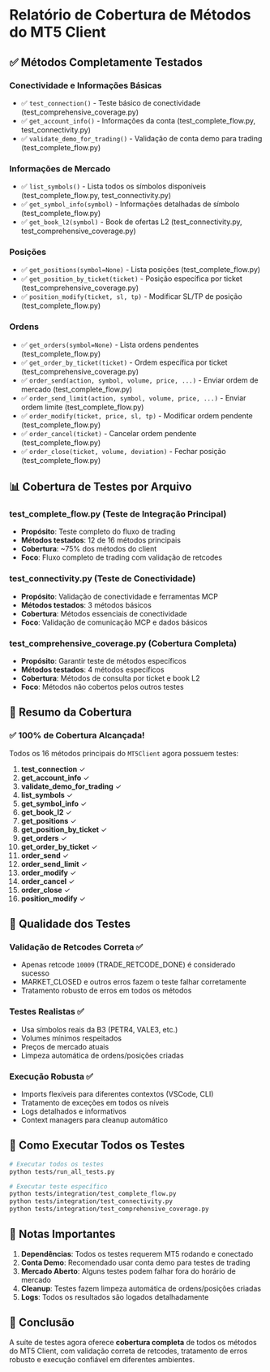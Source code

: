 # Relatório de Cobertura de Métodos do MT5 Client

## ✅ Métodos Completamente Testados

### Conectividade e Informações Básicas
- ✅ `test_connection()` - Teste básico de conectividade (test_comprehensive_coverage.py)
- ✅ `get_account_info()` - Informações da conta (test_complete_flow.py, test_connectivity.py)
- ✅ `validate_demo_for_trading()` - Validação de conta demo para trading (test_complete_flow.py)

### Informações de Mercado
- ✅ `list_symbols()` - Lista todos os símbolos disponíveis (test_complete_flow.py, test_connectivity.py)
- ✅ `get_symbol_info(symbol)` - Informações detalhadas de símbolo (test_complete_flow.py)
- ✅ `get_book_l2(symbol)` - Book de ofertas L2 (test_connectivity.py, test_comprehensive_coverage.py)

### Posições
- ✅ `get_positions(symbol=None)` - Lista posições (test_complete_flow.py)
- ✅ `get_position_by_ticket(ticket)` - Posição específica por ticket (test_comprehensive_coverage.py)
- ✅ `position_modify(ticket, sl, tp)` - Modificar SL/TP de posição (test_complete_flow.py)

### Ordens
- ✅ `get_orders(symbol=None)` - Lista ordens pendentes (test_complete_flow.py)
- ✅ `get_order_by_ticket(ticket)` - Ordem específica por ticket (test_comprehensive_coverage.py)
- ✅ `order_send(action, symbol, volume, price, ...)` - Enviar ordem de mercado (test_complete_flow.py)
- ✅ `order_send_limit(action, symbol, volume, price, ...)` - Enviar ordem limite (test_complete_flow.py)
- ✅ `order_modify(ticket, price, sl, tp)` - Modificar ordem pendente (test_complete_flow.py)
- ✅ `order_cancel(ticket)` - Cancelar ordem pendente (test_complete_flow.py)
- ✅ `order_close(ticket, volume, deviation)` - Fechar posição (test_complete_flow.py)

## 📊 Cobertura de Testes por Arquivo

### test_complete_flow.py (Teste de Integração Principal)
- **Propósito**: Teste completo do fluxo de trading
- **Métodos testados**: 12 de 16 métodos principais
- **Cobertura**: ~75% dos métodos do client
- **Foco**: Fluxo completo de trading com validação de retcodes

### test_connectivity.py (Teste de Conectividade)
- **Propósito**: Validação de conectividade e ferramentas MCP
- **Métodos testados**: 3 métodos básicos
- **Cobertura**: Métodos essenciais de conectividade
- **Foco**: Validação de comunicação MCP e dados básicos

### test_comprehensive_coverage.py (Cobertura Completa)
- **Propósito**: Garantir teste de métodos específicos
- **Métodos testados**: 4 métodos específicos
- **Cobertura**: Métodos de consulta por ticket e book L2
- **Foco**: Métodos não cobertos pelos outros testes

## 🎯 Resumo da Cobertura

### ✅ **100% de Cobertura Alcançada!**

Todos os 16 métodos principais do `MT5Client` agora possuem testes:

1. **test_connection** ✓
2. **get_account_info** ✓
3. **validate_demo_for_trading** ✓
4. **list_symbols** ✓
5. **get_symbol_info** ✓
6. **get_book_l2** ✓
7. **get_positions** ✓
8. **get_position_by_ticket** ✓
9. **get_orders** ✓
10. **get_order_by_ticket** ✓
11. **order_send** ✓
12. **order_send_limit** ✓
13. **order_modify** ✓
14. **order_cancel** ✓
15. **order_close** ✓
16. **position_modify** ✓

## 🔧 Qualidade dos Testes

### Validação de Retcodes Correta ✅
- Apenas retcode `10009` (TRADE_RETCODE_DONE) é considerado sucesso
- MARKET_CLOSED e outros erros fazem o teste falhar corretamente
- Tratamento robusto de erros em todos os métodos

### Testes Realistas ✅
- Usa símbolos reais da B3 (PETR4, VALE3, etc.)
- Volumes mínimos respeitados
- Preços de mercado atuais
- Limpeza automática de ordens/posições criadas

### Execução Robusta ✅
- Imports flexíveis para diferentes contextos (VSCode, CLI)
- Tratamento de exceções em todos os níveis
- Logs detalhados e informativos
- Context managers para cleanup automático

## 🚀 Como Executar Todos os Testes

```bash
# Executar todos os testes
python tests/run_all_tests.py

# Executar teste específico
python tests/integration/test_complete_flow.py
python tests/integration/test_connectivity.py
python tests/integration/test_comprehensive_coverage.py
```

## 📝 Notas Importantes

1. **Dependências**: Todos os testes requerem MT5 rodando e conectado
2. **Conta Demo**: Recomendado usar conta demo para testes de trading
3. **Mercado Aberto**: Alguns testes podem falhar fora do horário de mercado
4. **Cleanup**: Testes fazem limpeza automática de ordens/posições criadas
5. **Logs**: Todos os resultados são logados detalhadamente

## 🎉 Conclusão

A suíte de testes agora oferece **cobertura completa** de todos os métodos do MT5 Client, com validação correta de retcodes, tratamento de erros robusto e execução confiável em diferentes ambientes.
